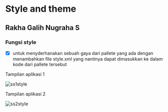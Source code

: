 # Style and theme
## Rakha Galih Nugraha S
### Fungsi style
- [x] untuk menyderhanakan sebuah gaya dari pallete yang ada dengan menambahkan file style.xml yang nantinya dapat dimasukkan ke dalam kode dari pallete tersebut

Tampilan aplikasi 1

![ss1style](https://user-images.githubusercontent.com/54633534/92702842-de0ad400-f37b-11ea-86f8-728dc4916c6f.jpg)

Tampilan aplikasi 2

![ss2style](https://user-images.githubusercontent.com/54633534/92702856-e3681e80-f37b-11ea-8235-4144d3d38bb7.jpg)

